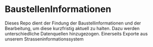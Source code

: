 # BaustellenInformationen
Dieses Repo dient der Findung der Baustellinformationen und der Bearbeitung, um diese kurzfristig aktuell zu halten.
Dazu werden unterschiedliche Datenquellen hinzugezogen. Einerseits Exporte aus unserem Strasseninformationssystem
